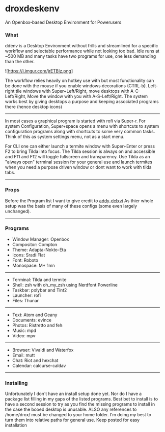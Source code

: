 # droxdeskenv
An Openbox-based Desktop Environment for Powerusers

### What
ddenv is a Desktop Environment without frills and streamlined for a specific workflow and selectable performance while not looking too bad. Idle runs at ~500 MB and many tasks have two programs for use, one less demanding than the other.

![https://i.imgur.com/jrETBIz.png]

The workflow relies heavily on hotkey use with but most functionality can be done with the mouse if you enable windows decorations (CTRL-b). Left-right tile windows with Super+Left/Right, move desktops with A-C-Left/Right, Move the window with you with A-S-Left/Right. The system works best by giving desktops a purpose and keeping associated programs there (hence desktop icons)

---

In most cases a graphical program is started with rofi via Super-r. For system Configuration, Super+space opens a menu with shortcuts to system configuration programs along with shortcuts to some very common tasks. Think of this as system settings menu, not as a start menu.

For CLI one can either launch a termite window with Super+Enter or press F2 to bring Tilda into focus. The Tilda session is always on and accessible and F11 and F12 will toggle fullscreen and transparency. Use Tilda as an "always open" terminal session for your general use and launch termites when you need a purpose driven window or dont want to work with tilda tabs.

---

### Props
Before the Program list I want to give credit to [addy-dclxvi](https://github.com/addy-dclxvi/Ultimate-Dotfiles) As thier whole setup was the basis of many of these configs (some even largely unchanged). 

---

### Programs
* Window Manager: Openbox
* Compositor: Compton
* Theme: Adapta-Nokto-Eta
* Icons: Sradi Flat
* Font: Roboto
* Monospace: M+ 1mn
---
* Terminal: Tilda and termite
* Shell: zsh with oh_my_zsh using Nerdfont Powerline
* Taskbar: polybar and Tint2
* Launcher: rofi
* Files: Thunar
---
* Text: Atom and Geany
* Documents: evince
* Photos: Ristretto and feh
* Music: mpd
* Video: mpv
---
* Browser: Vivaldi and Waterfox
* Email: mutt
* Chat: Riot and hexchat
* Calendar: calcurse-caldav

---

### Installing
Unfortunately I don't have an install setup done yet. Nor do I have a package list filling in my gaps of the listed programs. Best bet to install is to have a second session to try as you find the missing programs to install in the case the booed desktop is unusable. ALSO any references to /home/drox/ must be changed to your home folder. I'm doing my best to turn them into relative paths for general use. Keep posted for easy installation
